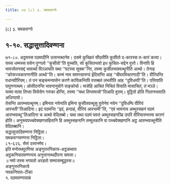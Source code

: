```yaml
---
title: ०७ (८) ३. यमकवग्गो

---
```

(८) ३. यमकवग्गो  


## १-१०. सद्धासुत्तादिवण्णना

७१-८०. अट्ठमस्स पठमादीनि उत्तानत्थानेव। दसमे कुच्छितं सीदतीति कुसीतो द-कारस्स त-कारं कत्वा। यस्स धम्मस्स वसेन पुग्गलो ‘‘कुसीतो’’ति वुच्चति, सो कुसितभावो इध कुसित-सद्देन वुत्तो। विनापि हि भावजोतनसद्दं भावत्थो विञ्ञायति यथा ‘‘पटस्स सुक्क’’न्ति, तस्मा कुसीतभाववत्थूनीति अत्थो। तेनाह ‘‘कोसज्जकारणानीति अत्थो’’ति। कम्मं नाम समणसारुप्पं ईदिसन्ति आह ‘‘चीवरविचारणादी’’ति। वीरियन्ति पधानवीरियम्। तं पन चङ्कमनवसेन करणे कायिकन्तिपि वत्तब्बतं लभतीति आह ‘‘दुविधम्पी’’ति। पत्तियाति पापुणनत्थम्। ओसीदनन्ति भावनानुयोगे सङ्कोचो। मासेहि आचितं निचितं वियाति मासाचितं, तं मञ्ञे। यस्मा मासा तिन्ता विसेसेन गरुका होन्ति, तस्मा ‘‘यथा तिन्तमासो’’तिआदि वुत्तम्। वुट्ठितो होति गिलानभावाति अधिप्पायो।  
तेसन्ति आरम्भवत्थूनम्। इमिनाव नयेनाति इमिना कुसीतवत्थूसु वुत्तेनेव नयेन ‘‘दुविधम्पि वीरियं आरभती’’तिआदिना। इदं पठमन्ति ‘‘इदं, हन्दाहं, वीरियं आरभामी’’ति, ‘‘एवं भावनाय अब्भुस्सहनं पठमं आरम्भवत्थू’’तिआदिना च अत्थो वेदितब्बो। यथा तथा पठमं पवत्तं अब्भुस्सहनञ्हि उपरि वीरियारम्भस्स कारणं होति। अनुरूपपच्चवेक्खणसहितानि हि अब्भुस्सहनानि तम्मूलकानि वा पच्चवेक्खणानि अट्ठ आरम्भवत्थूनीति वेदितब्बानि।  
सद्धासुत्तादिवण्णना निट्ठिता।  
यमकवग्गवण्णना निट्ठिता।  
८१-६२६. सेसं उत्तानमेव।  
इति मनोरथपूरणिया अङ्गुत्तरनिकाय-अट्ठकथाय  
अट्ठकनिपातवण्णनाय अनुत्तानत्थदीपना समत्ता।  
॥ नमो तस्स भगवतो अरहतो सम्मासम्बुद्धस्स॥  
अङ्गुत्तरनिकाये  
नवकनिपात-टीका  
१. पठमपण्णासकं  
